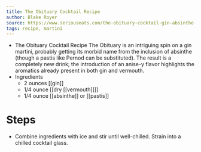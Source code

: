 ```yaml
---
title: The Obituary Cocktail Recipe
author: Blake Royer
source: https://www.seriouseats.com/the-obituary-cocktail-gin-absinthe-vermouth
tags: recipe, martini
---
```


- The Obituary Cocktail Recipe
  The Obituary is an intriguing spin on a gin martini, probably getting its morbid name from the inclusion of absinthe (though a pastis like Pernod can be substituted). The result is a completely new drink; the introduction of an anise-y flavor highlights the aromatics already present in both gin and vermouth.
- Ingredients
	- 2 ounces [[gin]]
	- 1/4 ounce [[dry [[vermouth]]]]
	- 1/4 ounce [[absinthe]] or [[pastis]]
# Steps
- Combine ingredients with ice and stir until well-chilled. Strain into a chilled cocktail glass.